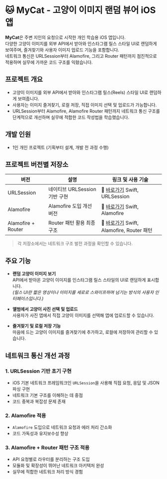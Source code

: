 # 🐱 MyCat - 고양이 이미지 랜덤 뷰어 iOS 앱

**MyCat**은 주변 지인의 요청으로 시작한 개인 학습용 iOS 앱입니다.  
다양한 고양이 이미지를 외부 API에서 받아와 인스타그램 릴스 스타일 UI로 랜덤하게 보여주며, 즐겨찾기와 사용자 이미지 업로드 기능을 포함합니다.  
네트워크 통신은 URLSession부터 Alamofire, 그리고 Router 패턴까지 점진적으로 적용하며 실무에 가까운 코드 구조를 익혔습니다.

## 프로젝트 개요

- 고양이 이미지를 외부 API에서 받아와 인스타그램 릴스(Reels) 스타일 UI로 랜덤하게 보여줍니다.  
- 사용자는 이미지 즐겨찾기, 로컬 저장, 직접 이미지 선택 및 업로드가 가능합니다.  
- URLSession부터 Alamofire, Alamofire Router 패턴까지 네트워크 통신 구조를 단계적으로 개선하며 실무에 적합한 코드 작성법을 학습했습니다.

## 개발 인원

- 1인 개인 프로젝트 (기획부터 설계, 개발 전 과정 수행)

## 프로젝트 버전별 저장소

| 버전               | 설명                    | 링크 및 사용 기술                                   |
|--------------------|-------------------------|----------------------------------------------------|
| URLSession         | 네이티브 URLSession 기반 구현 | 🔗 [바로가기](https://github.com/devziwan/mycat-urlsession-toy)  Swift, URLSession |
| Alamofire          | Alamofire 도입 개선 버전    | 🔗 [바로가기](https://github.com/devziwan/mycat-alamofire-toy)  Swift, Alamofire  |
| Alamofire + Router | Router 패턴 활용 최종 구조   | 🔗 [바로가기](https://github.com/devziwan/catapp-alamofire-router-toy) Swift, Alamofire, Router 패턴 |

> 각 저장소에서는 네트워크 구조 발전 과정을 확인할 수 있습니다.

## 주요 기능

- **랜덤 고양이 이미지 보기**  
  API에서 받아온 고양이 이미지를 인스타그램 릴스 스타일의 UI로 랜덤하게 표시합니다.  
  *(릴스 UI란 짧은 영상이나 이미지를 세로로 스와이프하며 넘기는 방식의 사용자 인터페이스입니다.)*

- **앨범에서 고양이 사진 선택 및 업로드**  
  사용자가 사진 앱에서 직접 고양이 이미지를 선택해 앱에 업로드할 수 있습니다.

- **즐겨찾기 및 로컬 저장 기능**  
  마음에 드는 고양이 이미지를 즐겨찾기에 추가하고, 로컬에 저장하여 관리할 수 있습니다.

## 네트워크 통신 개선 과정

### 1. URLSession 기반 초기 구현
- iOS 기본 네트워크 프레임워크인 `URLSession`을 사용해 직접 요청, 응답 및 JSON 파싱 구현  
- 네트워크 기본 구조를 이해하는 데 중점  
- 코드 중복과 복잡성 문제 존재

### 2. Alamofire 적용
- `Alamofire` 도입으로 네트워크 요청과 에러 처리 간소화  
- 코드 가독성과 유지보수성 향상

### 3. Alamofire + Router 패턴 구조 적용
- API 요청별로 라우터를 분리하는 구조 도입  
- 모듈화 및 확장성이 뛰어난 네트워크 아키텍처 완성  
- 실무에 적합한 네트워크 처리 방식 경험
